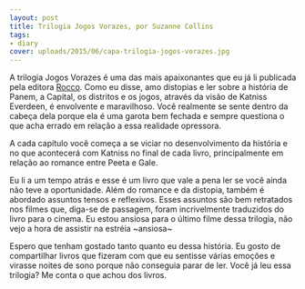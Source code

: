 ```yaml
---
layout: post
title: Trilogia Jogos Vorazes, por Suzanne Collins
tags:
- diary
cover: uploads/2015/06/capa-trilogia-jogos-vorazes.jpg
---
```


A trilogia Jogos Vorazes é uma das mais apaixonantes que eu já li publicada pela editora <a href="http://www.rocco.com.br/index.php/livro?cod=384">Rocco</a>. Como eu disse, amo distopias e ler sobre a história de Panem, a Capital, os distritos e os jogos, através da visão de Katniss Everdeen, é envolvente e maravilhoso. Você realmente se sente dentro da cabeça dela porque ela é uma garota bem fechada e sempre questiona o que acha errado em relação a essa realidade opressora.

A cada capítulo você começa a se viciar no desenvolvimento da história e no que acontecerá com Katniss no final de cada livro, principalmente em relação ao romance entre Peeta e Gale.

Eu li a um tempo atrás e esse é um livro que vale a pena ler se você ainda não teve a oportunidade. Além do romance e da distopia, também é abordado assuntos tensos e reflexivos. Esses assuntos são bem retratados nos filmes que, diga-se de passagem, foram incrivelmente traduzidos do livro para o cinema. Eu estou ansiosa para o último filme dessa trilogia, não vejo a hora de assistir na estréia ~ansiosa~

Espero que tenham gostado tanto quanto eu dessa história. Eu gosto de compartilhar livros que fizeram com que eu sentisse várias emoções e virasse noites de sono porque não conseguia parar de ler. Você já leu essa trilogia? Me conta o que achou dos livros.
